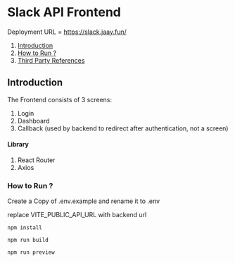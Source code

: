 # Slack API Frontend

Deployment URL = https://slack.jaay.fun/

1. [Introduction](#introduction)
2. [How to Run ?](#how-to-run-)
3. [Third Party References](#third-party-references)

## Introduction

The Frontend consists of 3 screens:

1. Login
2. Dashboard
3. Callback (used by backend to redirect after authentication, not a screen)

#### Library

1. React Router
2. Axios

### How to Run ?

Create a Copy of .env.example and rename it to .env

replace VITE_PUBLIC_API_URL with backend url

`npm install`

`npm run build`

`npm run preview`
